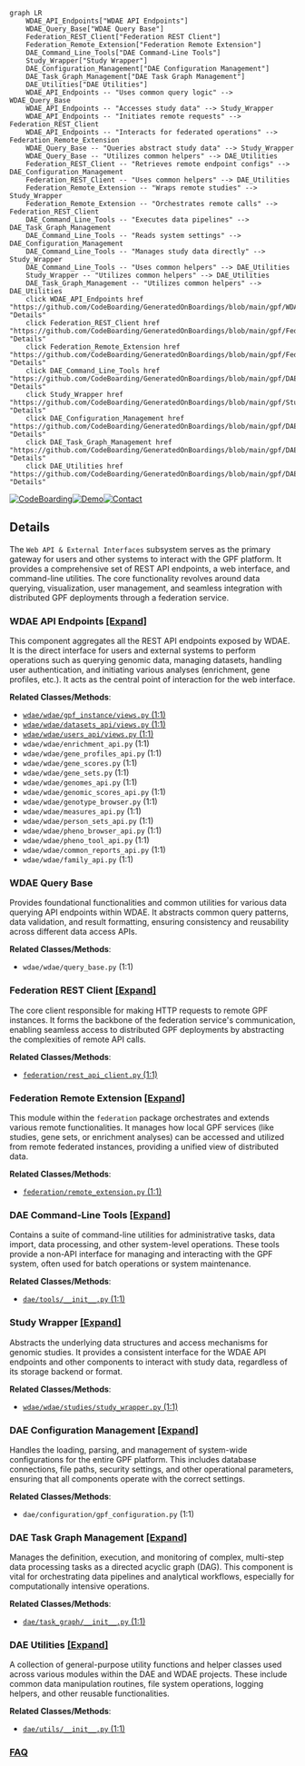```mermaid
graph LR
    WDAE_API_Endpoints["WDAE API Endpoints"]
    WDAE_Query_Base["WDAE Query Base"]
    Federation_REST_Client["Federation REST Client"]
    Federation_Remote_Extension["Federation Remote Extension"]
    DAE_Command_Line_Tools["DAE Command-Line Tools"]
    Study_Wrapper["Study Wrapper"]
    DAE_Configuration_Management["DAE Configuration Management"]
    DAE_Task_Graph_Management["DAE Task Graph Management"]
    DAE_Utilities["DAE Utilities"]
    WDAE_API_Endpoints -- "Uses common query logic" --> WDAE_Query_Base
    WDAE_API_Endpoints -- "Accesses study data" --> Study_Wrapper
    WDAE_API_Endpoints -- "Initiates remote requests" --> Federation_REST_Client
    WDAE_API_Endpoints -- "Interacts for federated operations" --> Federation_Remote_Extension
    WDAE_Query_Base -- "Queries abstract study data" --> Study_Wrapper
    WDAE_Query_Base -- "Utilizes common helpers" --> DAE_Utilities
    Federation_REST_Client -- "Retrieves remote endpoint configs" --> DAE_Configuration_Management
    Federation_REST_Client -- "Uses common helpers" --> DAE_Utilities
    Federation_Remote_Extension -- "Wraps remote studies" --> Study_Wrapper
    Federation_Remote_Extension -- "Orchestrates remote calls" --> Federation_REST_Client
    DAE_Command_Line_Tools -- "Executes data pipelines" --> DAE_Task_Graph_Management
    DAE_Command_Line_Tools -- "Reads system settings" --> DAE_Configuration_Management
    DAE_Command_Line_Tools -- "Manages study data directly" --> Study_Wrapper
    DAE_Command_Line_Tools -- "Uses common helpers" --> DAE_Utilities
    Study_Wrapper -- "Utilizes common helpers" --> DAE_Utilities
    DAE_Task_Graph_Management -- "Utilizes common helpers" --> DAE_Utilities
    click WDAE_API_Endpoints href "https://github.com/CodeBoarding/GeneratedOnBoardings/blob/main/gpf/WDAE_API_Endpoints.md" "Details"
    click Federation_REST_Client href "https://github.com/CodeBoarding/GeneratedOnBoardings/blob/main/gpf/Federation_REST_Client.md" "Details"
    click Federation_Remote_Extension href "https://github.com/CodeBoarding/GeneratedOnBoardings/blob/main/gpf/Federation_Remote_Extension.md" "Details"
    click DAE_Command_Line_Tools href "https://github.com/CodeBoarding/GeneratedOnBoardings/blob/main/gpf/DAE_Command_Line_Tools.md" "Details"
    click Study_Wrapper href "https://github.com/CodeBoarding/GeneratedOnBoardings/blob/main/gpf/Study_Wrapper.md" "Details"
    click DAE_Configuration_Management href "https://github.com/CodeBoarding/GeneratedOnBoardings/blob/main/gpf/DAE_Configuration_Management.md" "Details"
    click DAE_Task_Graph_Management href "https://github.com/CodeBoarding/GeneratedOnBoardings/blob/main/gpf/DAE_Task_Graph_Management.md" "Details"
    click DAE_Utilities href "https://github.com/CodeBoarding/GeneratedOnBoardings/blob/main/gpf/DAE_Utilities.md" "Details"
```

[![CodeBoarding](https://img.shields.io/badge/Generated%20by-CodeBoarding-9cf?style=flat-square)](https://github.com/CodeBoarding/GeneratedOnBoardings)[![Demo](https://img.shields.io/badge/Try%20our-Demo-blue?style=flat-square)](https://www.codeboarding.org/demo)[![Contact](https://img.shields.io/badge/Contact%20us%20-%20contact@codeboarding.org-lightgrey?style=flat-square)](mailto:contact@codeboarding.org)

## Details

The `Web API & External Interfaces` subsystem serves as the primary gateway for users and other systems to interact with the GPF platform. It provides a comprehensive set of REST API endpoints, a web interface, and command-line utilities. The core functionality revolves around data querying, visualization, user management, and seamless integration with distributed GPF deployments through a federation service.

### WDAE API Endpoints [[Expand]](./WDAE_API_Endpoints.md)
This component aggregates all the REST API endpoints exposed by WDAE. It is the direct interface for users and external systems to perform operations such as querying genomic data, managing datasets, handling user authentication, and initiating various analyses (enrichment, gene profiles, etc.). It acts as the central point of interaction for the web interface.


**Related Classes/Methods**:

- <a href="https://github.com/iossifovlab/gpf/wdae/wdae/gpf_instance/views.py#L1-L1" target="_blank" rel="noopener noreferrer">`wdae/wdae/gpf_instance/views.py` (1:1)</a>
- <a href="https://github.com/iossifovlab/gpf/wdae/wdae/datasets_api/views.py#L1-L1" target="_blank" rel="noopener noreferrer">`wdae/wdae/datasets_api/views.py` (1:1)</a>
- <a href="https://github.com/iossifovlab/gpf/wdae/wdae/users_api/views.py#L1-L1" target="_blank" rel="noopener noreferrer">`wdae/wdae/users_api/views.py` (1:1)</a>
- `wdae/wdae/enrichment_api.py` (1:1)
- `wdae/wdae/gene_profiles_api.py` (1:1)
- `wdae/wdae/gene_scores.py` (1:1)
- `wdae/wdae/gene_sets.py` (1:1)
- `wdae/wdae/genomes_api.py` (1:1)
- `wdae/wdae/genomic_scores_api.py` (1:1)
- `wdae/wdae/genotype_browser.py` (1:1)
- `wdae/wdae/measures_api.py` (1:1)
- `wdae/wdae/person_sets_api.py` (1:1)
- `wdae/wdae/pheno_browser_api.py` (1:1)
- `wdae/wdae/pheno_tool_api.py` (1:1)
- `wdae/wdae/common_reports_api.py` (1:1)
- `wdae/wdae/family_api.py` (1:1)


### WDAE Query Base
Provides foundational functionalities and common utilities for various data querying API endpoints within WDAE. It abstracts common query patterns, data validation, and result formatting, ensuring consistency and reusability across different data access APIs.


**Related Classes/Methods**:

- `wdae/wdae/query_base.py` (1:1)


### Federation REST Client [[Expand]](./Federation_REST_Client.md)
The core client responsible for making HTTP requests to remote GPF instances. It forms the backbone of the federation service's communication, enabling seamless access to distributed GPF deployments by abstracting the complexities of remote API calls.


**Related Classes/Methods**:

- <a href="https://github.com/iossifovlab/gpf/federation/federation/rest_api_client.py#L1-L1" target="_blank" rel="noopener noreferrer">`federation/rest_api_client.py` (1:1)</a>


### Federation Remote Extension [[Expand]](./Federation_Remote_Extension.md)
This module within the `federation` package orchestrates and extends various remote functionalities. It manages how local GPF services (like studies, gene sets, or enrichment analyses) can be accessed and utilized from remote federated instances, providing a unified view of distributed data.


**Related Classes/Methods**:

- <a href="https://github.com/iossifovlab/gpf/federation/federation/remote_extension.py#L1-L1" target="_blank" rel="noopener noreferrer">`federation/remote_extension.py` (1:1)</a>


### DAE Command-Line Tools [[Expand]](./DAE_Command_Line_Tools.md)
Contains a suite of command-line utilities for administrative tasks, data import, data processing, and other system-level operations. These tools provide a non-API interface for managing and interacting with the GPF system, often used for batch operations or system maintenance.


**Related Classes/Methods**:

- <a href="https://github.com/iossifovlab/gpf/dae/dae/tools/__init__.py#L1-L1" target="_blank" rel="noopener noreferrer">`dae/tools/__init__.py` (1:1)</a>


### Study Wrapper [[Expand]](./Study_Wrapper.md)
Abstracts the underlying data structures and access mechanisms for genomic studies. It provides a consistent interface for the WDAE API endpoints and other components to interact with study data, regardless of its storage backend or format.


**Related Classes/Methods**:

- <a href="https://github.com/iossifovlab/gpf/wdae/wdae/studies/study_wrapper.py#L1-L1" target="_blank" rel="noopener noreferrer">`wdae/wdae/studies/study_wrapper.py` (1:1)</a>


### DAE Configuration Management [[Expand]](./DAE_Configuration_Management.md)
Handles the loading, parsing, and management of system-wide configurations for the entire GPF platform. This includes database connections, file paths, security settings, and other operational parameters, ensuring that all components operate with the correct settings.


**Related Classes/Methods**:

- `dae/configuration/gpf_configuration.py` (1:1)


### DAE Task Graph Management [[Expand]](./DAE_Task_Graph_Management.md)
Manages the definition, execution, and monitoring of complex, multi-step data processing tasks as a directed acyclic graph (DAG). This component is vital for orchestrating data pipelines and analytical workflows, especially for computationally intensive operations.


**Related Classes/Methods**:

- <a href="https://github.com/iossifovlab/gpf/dae/dae/task_graph/__init__.py#L1-L1" target="_blank" rel="noopener noreferrer">`dae/task_graph/__init__.py` (1:1)</a>


### DAE Utilities [[Expand]](./DAE_Utilities.md)
A collection of general-purpose utility functions and helper classes used across various modules within the DAE and WDAE projects. These include common data manipulation routines, file system operations, logging helpers, and other reusable functionalities.


**Related Classes/Methods**:

- <a href="https://github.com/iossifovlab/gpf/dae/dae/utils/__init__.py#L1-L1" target="_blank" rel="noopener noreferrer">`dae/utils/__init__.py` (1:1)</a>




### [FAQ](https://github.com/CodeBoarding/GeneratedOnBoardings/tree/main?tab=readme-ov-file#faq)